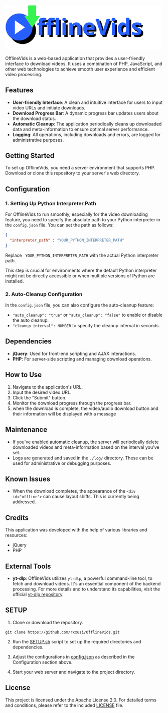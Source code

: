 <img width="500" src="style/offline-vids.svg" alt="offlineVids">

OfflineVids is a web-based application that provides a user-friendly interface to download videos. 
It uses a combination of PHP, JavaScript, and other web technologies to achieve smooth user experience and efficient video processing.

## Features

- **User-friendly Interface**: A clean and intuitive interface for users to input video URLs and initiate downloads.
- **Download Progress Bar**: A dynamic progress bar updates users about the download status.
- **Automatic Cleanup**: The application periodically cleans up downloaded data and meta-information to ensure optimal server performance.
- **Logging**: All operations, including downloads and errors, are logged for administrative purposes.

## Getting Started

To set up OfflineVids, you need a server environment that supports PHP. Download or clone this repository to your server's web directory.

## Configuration

### 1. Setting Up Python Interpreter Path

For OfflineVids to run smoothly, especially for the video downloading feature, you need to specify the absolute path to your Python interpreter in the `config.json` file. You can set the path as follows:

```json
{
  "interpreter_path" : "YOUR_PYTHON_INTERPRETER_PATH"
}
```

Replace ` YOUR_PYTHON_INTERPRETER_PATH` with the actual Python interpreter path.

This step is crucial for environments where the default Python interpreter might not be directly accessible or when multiple versions of Python are installed.

### 2. Auto-Cleanup Configuration

In the `config.json` file, you can also configure the auto-cleanup feature:

- `"auto_cleanup": "true"` or `"auto_cleanup": "false"` to enable or disable the auto cleanup.
- `"cleanup_interval": NUMBER` to specify the cleanup interval in seconds.

## Dependencies

- **jQuery**: Used for front-end scripting and AJAX interactions.
- **PHP**: For server-side scripting and managing download operations.

## How to Use

1. Navigate to the application's URL.
2. Input the desired video URL.
3. Click the "Submit" button.
4. Monitor the download progress through the progress bar.
5. when the download is complete, the video/audio download button and their information will be displayed with a message

## Maintenance

- If you've enabled automatic cleanup, the server will periodically delete downloaded videos and meta-information based on the interval you've set.
- Logs are generated and saved in the `./log/` directory. These can be used for administrative or debugging purposes.

## Known Issues

- When the download completes, the appearance of the `<div id="offline">` can cause layout shifts. This is currently being addressed.

## Credits

This application was developed with the help of various libraries and resources:

- jQuery
- PHP

## External Tools

- **yt-dlp**: OfflineVids utilizes `yt-dlp`, a powerful command-line tool, to fetch and download videos. It's an essential component of the backend processing. For more details and to understand its capabilities, visit the official [yt-dlp repository](https://github.com/yt-dlp/yt-dlp).

## SETUP

1. Clone or download the repository.
~~~shell
git clone https://github.com/rxxuzi/OfflineVids.git
~~~

2. Run the [SETUP.sh](SETUP.sh) script to set up the required directories and dependencies.

3. Adjust the configurations in [config.json](config/config.json) as described in the Configuration section above.

4. Start your web server and navigate to the project directory.

## License

This project is licensed under the Apache License 2.0. For detailed terms and conditions, please refer to the included [LICENSE](LICENSE) file.
